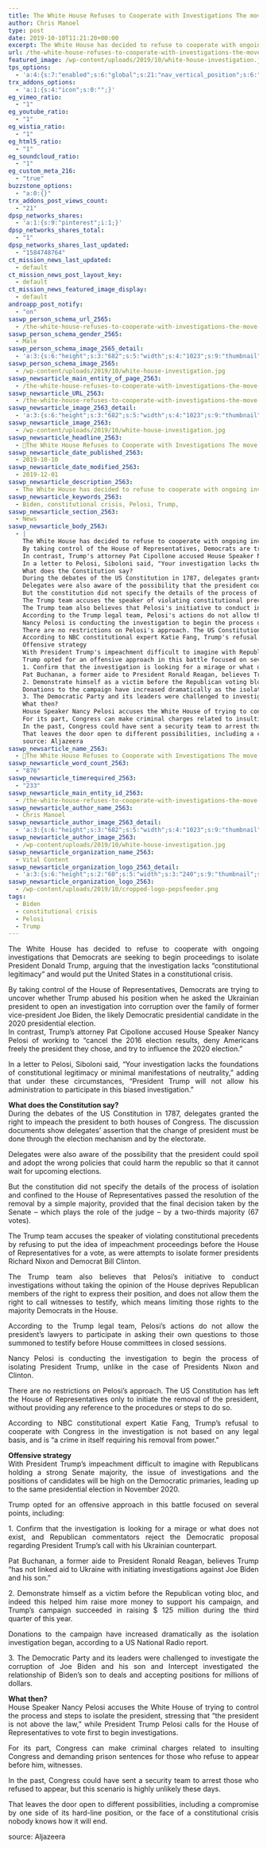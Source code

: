 ```yaml
---
title: The White House Refuses to Cooperate with Investigations The move would put the United States in a constitutional crisis
author: Chris Manoel
type: post
date: 2019-10-10T11:21:20+00:00
excerpt: The White House has decided to refuse to cooperate with ongoing investigations that Democrats are seeking to begin proceedings to isolate President Donald Trump
url: /the-white-house-refuses-to-cooperate-with-investigations-the-move-would-put-the-united-states-in-a-constitutional-crisis/
featured_image: /wp-content/uploads/2019/10/white-house-investigation.jpg
tps_options:
  - 'a:4:{s:7:"enabled";s:6:"global";s:21:"nav_vertical_position";s:6:"global";s:23:"nav_hide_on_first_slide";b:0;s:23:"slide_loading_mechanism";s:6:"global";}'
trx_addons_options:
  - 'a:1:{s:4:"icon";s:0:"";}'
eg_vimeo_ratio:
  - "1"
eg_youtube_ratio:
  - "1"
eg_wistia_ratio:
  - "1"
eg_html5_ratio:
  - "1"
eg_soundcloud_ratio:
  - "1"
eg_custom_meta_216:
  - "true"
buzzstone_options:
  - "a:0:{}"
trx_addons_post_views_count:
  - "21"
dpsp_networks_shares:
  - 'a:1:{s:9:"pinterest";i:1;}'
dpsp_networks_shares_total:
  - "1"
dpsp_networks_shares_last_updated:
  - "1584748764"
ct_mission_news_last_updated:
  - default
ct_mission_news_post_layout_key:
  - default
ct_mission_news_featured_image_display:
  - default
androapp_post_notify:
  - "on"
saswp_person_schema_url_2565:
  - /the-white-house-refuses-to-cooperate-with-investigations-the-move-would-put-the-united-states-in-a-constitutional-crisis/
saswp_person_schema_gender_2565:
  - Male
saswp_person_schema_image_2565_detail:
  - 'a:3:{s:6:"height";s:3:"682";s:5:"width";s:4:"1023";s:9:"thumbnail";s:84:"/wp-content/uploads/2019/10/white-house-investigation.jpg";}'
saswp_person_schema_image_2565:
  - /wp-content/uploads/2019/10/white-house-investigation.jpg
saswp_newsarticle_main_entity_of_page_2563:
  - /the-white-house-refuses-to-cooperate-with-investigations-the-move-would-put-the-united-states-in-a-constitutional-crisis/
saswp_newsarticle_URL_2563:
  - /the-white-house-refuses-to-cooperate-with-investigations-the-move-would-put-the-united-states-in-a-constitutional-crisis/
saswp_newsarticle_image_2563_detail:
  - 'a:3:{s:6:"height";s:3:"682";s:5:"width";s:4:"1023";s:9:"thumbnail";s:84:"/wp-content/uploads/2019/10/white-house-investigation.jpg";}'
saswp_newsarticle_image_2563:
  - /wp-content/uploads/2019/10/white-house-investigation.jpg
saswp_newsarticle_headline_2563:
  - 📰The White House Refuses to Cooperate with Investigations The move would put the United States in a con ...
saswp_newsarticle_date_published_2563:
  - 2019-10-10
saswp_newsarticle_date_modified_2563:
  - 2019-12-01
saswp_newsarticle_description_2563:
  - The White House has decided to refuse to cooperate with ongoing investigations that Democrats are seeking to begin proceedings to isolate President Donald Trump
saswp_newsarticle_keywords_2563:
  - Biden, constitutional crisis, Pelosi, Trump,
saswp_newsarticle_section_2563:
  - News
saswp_newsarticle_body_2563:
  - |
    The White House has decided to refuse to cooperate with ongoing investigations that Democrats are seeking to begin proceedings to isolate President Donald Trump, arguing that the investigation lacks "constitutional legitimacy" and would put the United States in a constitutional crisis.
    By taking control of the House of Representatives, Democrats are trying to uncover whether Trump abused his position when he asked the Ukrainian president to open an investigation into corruption over the family of former vice-president Joe Biden, the likely Democratic presidential candidate in the 2020 presidential election.
    In contrast, Trump's attorney Pat Cipollone accused House Speaker Nancy Pelosi of working to "cancel the 2016 election results, deny Americans freely the president they chose, and try to influence the 2020 election."
    In a letter to Pelosi, Siboloni said, "Your investigation lacks the foundations of constitutional legitimacy or minimal manifestations of neutrality," adding that under these circumstances, "President Trump will not allow his administration to participate in this biased investigation."
    What does the Constitution say?
    During the debates of the US Constitution in 1787, delegates granted the right to impeach the president to both houses of Congress. The discussion documents show delegates' assertion that the change of president must be done through the election mechanism and by the electorate.
    Delegates were also aware of the possibility that the president could spoil and adopt the wrong policies that could harm the republic so that it cannot wait for upcoming elections.
    But the constitution did not specify the details of the process of isolation and confined to the House of Representatives passed the resolution of the removal by a simple majority, provided that the final decision taken by the Senate - which plays the role of the judge - by a two-thirds majority (67 votes).
    The Trump team accuses the speaker of violating constitutional precedents by refusing to put the idea of ​​impeachment proceedings before the House of Representatives for a vote, as were attempts to isolate former presidents Richard Nixon and Democrat Bill Clinton.
    The Trump team also believes that Pelosi's initiative to conduct investigations without taking the opinion of the House deprives Republican members of the right to express their position, and does not allow them the right to call witnesses to testify, which means limiting those rights to the majority Democrats in the House.
    According to the Trump legal team, Pelosi's actions do not allow the president's lawyers to participate in asking their own questions to those summoned to testify before House committees in closed sessions.
    Nancy Pelosi is conducting the investigation to begin the process of isolating President Trump, unlike in the case of Presidents Nixon and Clinton.
    There are no restrictions on Pelosi's approach. The US Constitution has left the House of Representatives only to initiate the removal of the president, without providing any reference to the procedures or steps to do so.
    According to NBC constitutional expert Katie Fang, Trump's refusal to cooperate with Congress in the investigation is not based on any legal basis, and is "a crime in itself requiring his removal from power."
    Offensive strategy
    With President Trump's impeachment difficult to imagine with Republicans holding a strong Senate majority, the issue of investigations and the positions of candidates will be high on the Democratic primaries, leading up to the same presidential election in November 2020.
    Trump opted for an offensive approach in this battle focused on several points, including:
    1. Confirm that the investigation is looking for a mirage or what does not exist, and Republican commentators reject the Democratic proposal regarding President Trump's call with his Ukrainian counterpart.
    Pat Buchanan, a former aide to President Ronald Reagan, believes Trump "has not linked aid to Ukraine with initiating investigations against Joe Biden and his son."
    2. Demonstrate himself as a victim before the Republican voting bloc, and indeed this helped him raise more money to support his campaign, and Trump's campaign succeeded in raising $ 125 million during the third quarter of this year.
    Donations to the campaign have increased dramatically as the isolation investigation began, according to a US National Radio report.
    3. The Democratic Party and its leaders were challenged to investigate the corruption of Joe Biden and his son and Intercept investigated the relationship of Biden's son to deals and accepting positions for millions of dollars.
    What then?
    House Speaker Nancy Pelosi accuses the White House of trying to control the process and steps to isolate the president, stressing that "the president is not above the law," while President Trump Pelosi calls for the House of Representatives to vote first to begin investigations.
    For its part, Congress can make criminal charges related to insulting Congress and demanding prison sentences for those who refuse to appear before him, witnesses.
    In the past, Congress could have sent a security team to arrest those who refused to appear, but this scenario is highly unlikely these days.
    That leaves the door open to different possibilities, including a compromise by one side of its hard-line position, or the face of a constitutional crisis nobody knows how it will end.
    source: Aljazeera
saswp_newsarticle_name_2563:
  - 📰The White House Refuses to Cooperate with Investigations The move would put the United States in a con ...
saswp_newsarticle_word_count_2563:
  - "876"
saswp_newsarticle_timerequired_2563:
  - "233"
saswp_newsarticle_main_entity_id_2563:
  - /the-white-house-refuses-to-cooperate-with-investigations-the-move-would-put-the-united-states-in-a-constitutional-crisis/
saswp_newsarticle_author_name_2563:
  - Chris Manoel
saswp_newsarticle_author_image_2563_detail:
  - 'a:3:{s:6:"height";s:3:"682";s:5:"width";s:4:"1023";s:9:"thumbnail";s:84:"/wp-content/uploads/2019/10/white-house-investigation.jpg";}'
saswp_newsarticle_author_image_2563:
  - /wp-content/uploads/2019/10/white-house-investigation.jpg
saswp_newsarticle_organization_name_2563:
  - Vital Content
saswp_newsarticle_organization_logo_2563_detail:
  - 'a:3:{s:6:"height";s:2:"60";s:5:"width";s:3:"240";s:9:"thumbnail";s:82:"/wp-content/uploads/2019/10/cropped-logo-pepsfeeder.png";}'
saswp_newsarticle_organization_logo_2563:
  - /wp-content/uploads/2019/10/cropped-logo-pepsfeeder.png
tags:
  - Biden
  - constitutional crisis
  - Pelosi
  - Trump
---
```


<p style="text-align: justify;">
  The White House has decided to refuse to cooperate with ongoing investigations that Democrats are seeking to begin proceedings to isolate President Donald Trump, arguing that the investigation lacks &#8220;constitutional legitimacy&#8221; and would put the United States in a constitutional crisis.
</p>

<p style="text-align: justify;">
  By taking control of the House of Representatives, Democrats are trying to uncover whether Trump abused his position when he asked the Ukrainian president to open an investigation into corruption over the family of former vice-president Joe Biden, the likely Democratic presidential candidate in the 2020 presidential election.<br /> In contrast, Trump&#8217;s attorney Pat Cipollone accused House Speaker Nancy Pelosi of working to &#8220;cancel the 2016 election results, deny Americans freely the president they chose, and try to influence the 2020 election.&#8221;
</p>

<p style="text-align: justify;">
  In a letter to Pelosi, Siboloni said, &#8220;Your investigation lacks the foundations of constitutional legitimacy or minimal manifestations of neutrality,&#8221; adding that under these circumstances, &#8220;President Trump will not allow his administration to participate in this biased investigation.&#8221;
</p>

<p style="text-align: justify;">
  <strong>What does the Constitution say?</strong><br /> During the debates of the US Constitution in 1787, delegates granted the right to impeach the president to both houses of Congress. The discussion documents show delegates&#8217; assertion that the change of president must be done through the election mechanism and by the electorate.
</p>

<p style="text-align: justify;">
  Delegates were also aware of the possibility that the president could spoil and adopt the wrong policies that could harm the republic so that it cannot wait for upcoming elections.
</p>

<p style="text-align: justify;">
  But the constitution did not specify the details of the process of isolation and confined to the House of Representatives passed the resolution of the removal by a simple majority, provided that the final decision taken by the Senate &#8211; which plays the role of the judge &#8211; by a two-thirds majority (67 votes).
</p>

<p style="text-align: justify;">
  The Trump team accuses the speaker of violating constitutional precedents by refusing to put the idea of ​​impeachment proceedings before the House of Representatives for a vote, as were attempts to isolate former presidents Richard Nixon and Democrat Bill Clinton.
</p>

<p style="text-align: justify;">
  The Trump team also believes that Pelosi&#8217;s initiative to conduct investigations without taking the opinion of the House deprives Republican members of the right to express their position, and does not allow them the right to call witnesses to testify, which means limiting those rights to the majority Democrats in the House.
</p>

<p style="text-align: justify;">
  According to the Trump legal team, Pelosi&#8217;s actions do not allow the president&#8217;s lawyers to participate in asking their own questions to those summoned to testify before House committees in closed sessions.
</p>

<p style="text-align: justify;">
  Nancy Pelosi is conducting the investigation to begin the process of isolating President Trump, unlike in the case of Presidents Nixon and Clinton.
</p>

<p style="text-align: justify;">
  There are no restrictions on Pelosi&#8217;s approach. The US Constitution has left the House of Representatives only to initiate the removal of the president, without providing any reference to the procedures or steps to do so.
</p>

<p style="text-align: justify;">
  According to NBC constitutional expert Katie Fang, Trump&#8217;s refusal to cooperate with Congress in the investigation is not based on any legal basis, and is &#8220;a crime in itself requiring his removal from power.&#8221;
</p>

<p style="text-align: justify;">
  <strong>Offensive strategy</strong><br /> With President Trump&#8217;s impeachment difficult to imagine with Republicans holding a strong Senate majority, the issue of investigations and the positions of candidates will be high on the Democratic primaries, leading up to the same presidential election in November 2020.
</p>

<p style="text-align: justify;">
  Trump opted for an offensive approach in this battle focused on several points, including:
</p>

<p style="text-align: justify;">
  1. Confirm that the investigation is looking for a mirage or what does not exist, and Republican commentators reject the Democratic proposal regarding President Trump&#8217;s call with his Ukrainian counterpart.
</p>

<p style="text-align: justify;">
  Pat Buchanan, a former aide to President Ronald Reagan, believes Trump &#8220;has not linked aid to Ukraine with initiating investigations against Joe Biden and his son.&#8221;
</p>

<p style="text-align: justify;">
  2. Demonstrate himself as a victim before the Republican voting bloc, and indeed this helped him raise more money to support his campaign, and Trump&#8217;s campaign succeeded in raising $ 125 million during the third quarter of this year.
</p>

<p style="text-align: justify;">
  Donations to the campaign have increased dramatically as the isolation investigation began, according to a US National Radio report.
</p>

<p style="text-align: justify;">
  3. The Democratic Party and its leaders were challenged to investigate the corruption of Joe Biden and his son and Intercept investigated the relationship of Biden&#8217;s son to deals and accepting positions for millions of dollars.
</p>

<p style="text-align: justify;">
  <strong>What then?</strong><br /> House Speaker Nancy Pelosi accuses the White House of trying to control the process and steps to isolate the president, stressing that &#8220;the president is not above the law,&#8221; while President Trump Pelosi calls for the House of Representatives to vote first to begin investigations.
</p>

<p style="text-align: justify;">
  For its part, Congress can make criminal charges related to insulting Congress and demanding prison sentences for those who refuse to appear before him, witnesses.
</p>

<p style="text-align: justify;">
  In the past, Congress could have sent a security team to arrest those who refused to appear, but this scenario is highly unlikely these days.
</p>

<p style="text-align: justify;">
  That leaves the door open to different possibilities, including a compromise by one side of its hard-line position, or the face of a constitutional crisis nobody knows how it will end.<ins class="adsbygoogle" style="display: block; text-align: center;" data-ad-layout="in-article" data-ad-format="fluid" data-ad-client="ca-pub-6974233120371446" data-ad-slot="7074284510"></ins>
</p>

<p style="text-align: justify;">
  source: Aljazeera
</p>
